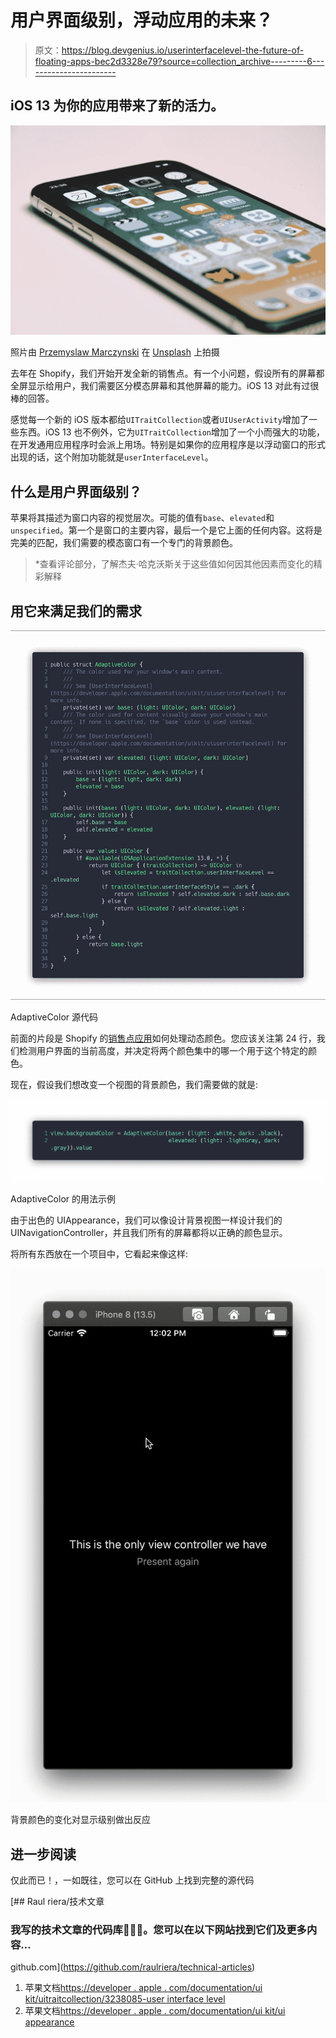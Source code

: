 # 用户界面级别，浮动应用的未来？

> 原文：<https://blog.devgenius.io/userinterfacelevel-the-future-of-floating-apps-bec2d3328e79?source=collection_archive---------6----------------------->

## iOS 13 为你的应用带来了新的活力。

![](img/a3ecaa95e8c7372c6cf0c03975e5dd5f.png)

照片由 [Przemyslaw Marczynski](https://unsplash.com/@pemmax?utm_source=medium&utm_medium=referral) 在 [Unsplash](https://unsplash.com?utm_source=medium&utm_medium=referral) 上拍摄

去年在 Shopify，我们开始开发全新的销售点。有一个小问题，假设所有的屏幕都全屏显示给用户，我们需要区分模态屏幕和其他屏幕的能力。iOS 13 对此有过很棒的回答。

感觉每一个新的 iOS 版本都给`UITraitCollection`或者`UIUserActivity`增加了一些东西。iOS 13 也不例外，它为`UITraitCollection`增加了一个小而强大的功能，在开发通用应用程序时会派上用场。特别是如果你的应用程序是以浮动窗口的形式出现的话，这个附加功能就是`userInterfaceLevel`。

## 什么是用户界面级别？

苹果将其描述为窗口内容的视觉层次。可能的值有`base`、`elevated`和`unspecified`。第一个是窗口的主要内容，最后一个是它上面的任何内容。这将是完美的匹配，我们需要的模态窗口有一个专门的背景颜色。

> *查看评论部分，了解杰夫·哈克沃斯关于这些值如何因其他因素而变化的精彩解释

## 用它来满足我们的需求

![](img/4b289ba78f3a7d9c90b662222bf966be.png)

AdaptiveColor 源代码

前面的片段是 Shopify 的[销售点应用](https://shopify.com/pos)如何处理动态颜色。您应该关注第 24 行，我们检测用户界面的当前高度，并决定将两个颜色集中的哪一个用于这个特定的颜色。

现在，假设我们想改变一个视图的背景颜色，我们需要做的就是:

![](img/8fe4f0e24691c566c6844e46f6d0601f.png)

AdaptiveColor 的用法示例

由于出色的 UIAppearance，我们可以像设计背景视图一样设计我们的 UINavigationController，并且我们所有的屏幕都将以正确的颜色显示。

将所有东西放在一个项目中，它看起来像这样:

![](img/32b1f104389330c3b5b5e9ea03bff8fd.png)

背景颜色的变化对显示级别做出反应

## 进一步阅读

仅此而已！，一如既往，您可以在 GitHub 上找到完整的源代码

[](https://github.com/raulriera/technical-articles) [## Raul riera/技术文章

### 我写的技术文章的代码库👨🏻‍💻。您可以在以下网站找到它们及更多内容…

github.com](https://github.com/raulriera/technical-articles) 

1.  苹果文档[https://developer . apple . com/documentation/ui kit/uitraitcollection/3238085-user interface level](https://developer.apple.com/documentation/uikit/uitraitcollection/3238085-userinterfacelevel)
2.  苹果文档[https://developer . apple . com/documentation/ui kit/ui appearance](https://developer.apple.com/documentation/uikit/uiappearance)